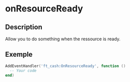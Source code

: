 # onResourceReady

## Description

Allow you to do something when the ressource is ready.

## Exemple

```lua
AddEventHandler('ft_cash:OnResourceReady', function ()
  -- Your code
end)
```
